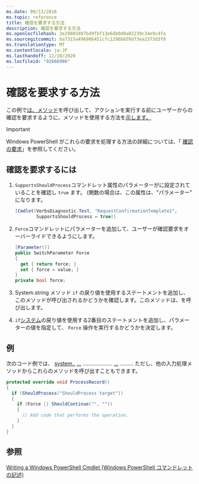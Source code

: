 ```yaml
---
ms.date: 09/13/2016
ms.topic: reference
title: 確認を要求する方法
description: 確認を要求する方法
ms.openlocfilehash: 3e29803407bd9fbf13e6db0d0a02239c34e9c4fa
ms.sourcegitcommit: ba7315a496986451cfc1296b659d73ea2373d3f0
ms.translationtype: MT
ms.contentlocale: ja-JP
ms.lasthandoff: 12/10/2020
ms.locfileid: "92666996"
---
```

# <a name="how-to-request-confirmations"></a>確認を要求する方法

この例で[は、メソッド](/dotnet/api/System.Management.Automation.Cmdlet.ShouldProcess)を呼び出して、アクションを実行する前にユーザーからの確認を要求するように、メソッドを使用する方法を[示します。](/dotnet/api/System.Management.Automation.Cmdlet.ShouldContinue)

> [!IMPORTANT]
> Windows PowerShell がこれらの要求を処理する方法の詳細については、「 [確認の要求](./requesting-confirmation-from-cmdlets.md)」を参照してください。

## <a name="to-request-confirmation"></a>確認を要求するには

1. `SupportsShouldProcess`コマンドレット属性のパラメーターがに設定されていることを確認し `true` ます。 (関数の場合は、この属性は、"パラメーター" になります。

    ```csharp
    [Cmdlet(VerbsDiagnostic.Test, "RequestConfirmationTemplate1",
            SupportsShouldProcess = true)]
    ```

2. `Force`コマンドレットにパラメーターを追加して、ユーザーが確認要求をオーバーライドできるようにします。

    ```csharp
    [Parameter()]
    public SwitchParameter Force
    {
      get { return force; }
      set { force = value; }
    }
    private bool force;
    ```

3. System.string メソッド `if` の戻り値を使用するステートメント[](/dotnet/api/System.Management.Automation.Cmdlet.ShouldContinue)を[](/dotnet/api/System.Management.Automation.Cmdlet.ShouldProcess)追加し、このメソッドが呼び出されるかどうかを確認します。このメソッドは、を呼び出します。

4. `if`[システム](/dotnet/api/System.Management.Automation.Cmdlet.ShouldContinue)の戻り値を使用する2番目のステートメントを追加し、パラメーターの値を指定して、 `Force` 操作を実行するかどうかを決定します。

## <a name="example"></a>例

次のコード例では、 [system..](/dotnet/api/System.Management.Automation.Cmdlet.ShouldProcess) [...](/dotnet/api/System.Management.Automation.Cmdlet.ProcessRecord) .................... [...](/dotnet/api/System.Management.Automation.Cmdlet.ShouldContinue) ......... ただし、他の入力処理メソッドからこれらのメソッドを呼び出すこともできます。

```csharp
protected override void ProcessRecord()
{
  if (ShouldProcess("ShouldProcess target"))
  {
    if (Force || ShouldContinue("", ""))
    {
      // Add code that performs the operation.
    }
  }
}
```

## <a name="see-also"></a>参照

[Writing a Windows PowerShell Cmdlet (Windows PowerShell コマンドレットの記述)](./writing-a-windows-powershell-cmdlet.md)
